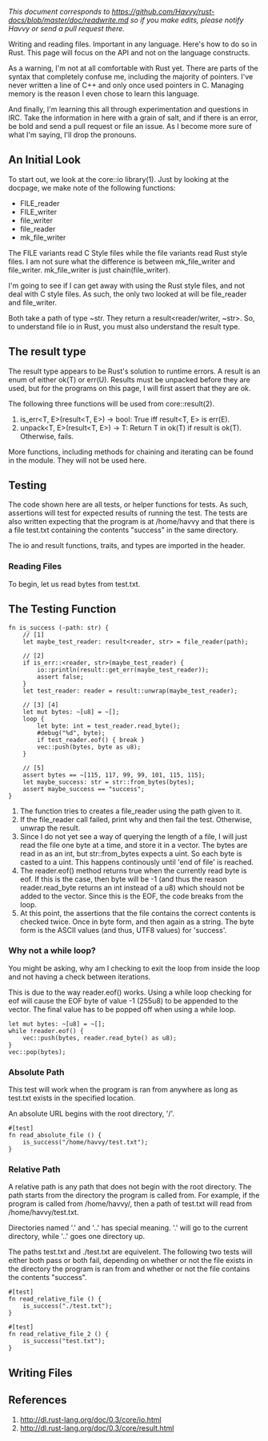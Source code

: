 _This document corresponds to https://github.com/Havvy/rust-docs/blob/master/doc/readwrite.md so if you make edits, please notify Havvy or send a pull request there._

Writing and reading files. Important in any language. Here's how to do so in
Rust. This page will focus on the API and not on the language constructs.

As a warning, I'm not at all comfortable with Rust yet. There are parts of the
syntax that completely confuse me, including the majority of pointers. I've
never written a line of C++ and only once used pointers in C. Managing memory
is the reason I even chose to learn this language.

And finally, I'm learning this all through experimentation and questions in
IRC. Take the information in here with a grain of salt, and if there is an
error, be bold and send a pull request or file an issue. As I become more sure
of what I'm saying, I'll drop the pronouns.

## An Initial Look

To start out, we look at the core::io library(1). Just by looking at the
docpage, we make note of the following functions:

* FILE_reader
* FILE_writer
* file_writer
* file_reader
* mk_file_writer

The FILE variants read C Style files while the file variants read Rust style
files. I am not sure what the difference is between mk_file_writer and
file_writer. mk_file_writer is just chain(file_writer). 

I'm going to see if I can get away with using the Rust style files, and not
deal with C style files. As such, the only two looked at will be file_reader
and file_writer.

Both take a path of type ~str. They return a result<reader/writer, ~str>. So,
to understand file io in Rust, you must also understand the result type.

## The result type

The result type appears to be Rust's solution to runtime errors. A result is
an enum of either ok(T) or err(U). Results must be unpacked before they are
used, but for the programs on this page, I will first assert that they are ok.

The following three functions will be used from core::result(2).

1. is_err<T, E>(result<T, E>) -> bool: True iff result<T, E> is err(E).
2. unpack<T, E>(result<T, E>) -> T: Return T in ok(T) if result is ok(T).
Otherwise, fails.

More functions, including methods for chaining and iterating can be found in
the module. They will not be used here.

## Testing

The code shown here are all tests, or helper functions for tests. As such,
assertions will test for expected results of running the test. The tests are
also written expecting that the program is at /home/havvy and that there is a
file test.txt containing the contents "success" in the same directory.

The io and result functions, traits, and types are imported in the header.

### Reading Files

To begin, let us read bytes from test.txt.

## The Testing Function

~~~~
fn is_success (-path: str) {
    // [1]
    let maybe_test_reader: result<reader, str> = file_reader(path);

    // [2]
    if is_err::<reader, str>(maybe_test_reader) {
        io::println(result::get_err(maybe_test_reader));
        assert false;
    }
    let test_reader: reader = result::unwrap(maybe_test_reader);
    
    // [3] [4]
    let mut bytes: ~[u8] = ~[];
    loop {
        let byte: int = test_reader.read_byte();
        #debug("%d", byte);
        if test_reader.eof() { break }
        vec::push(bytes, byte as u8);
    }

    // [5]
    assert bytes == ~[115, 117, 99, 99, 101, 115, 115];
    let maybe_success: str = str::from_bytes(bytes);
    assert maybe_success == "success";
}
~~~~

1. The function tries to creates a file_reader using the path given to it.
2. If the file_reader call failed, print why and then fail the test.
Otherwise, unwrap the result.
3. Since I do not yet see a way of querying the length of a file, I will just
read the file one byte at a time, and store it in a vector. The bytes are read
in as an int, but str::from_bytes expects a uint. So each byte is casted to
a uint. This happens continously until 'end of file' is reached.
4. The reader.eof() method returns true when the currently read
byte is eof. If this is the case, then byte will be -1 (and thus the reason
reader.read_byte returns an int instead of a u8) which should not be added to
the vector. Since this is the EOF, the code breaks from the loop.
5. At this point, the assertions that the file contains the correct contents
is checked twice. Once in byte form, and then again as a string. The byte form
is the ASCII values (and thus, UTF8 values) for 'success'.

### Why not a while loop?

You might be asking, why am I checking to exit the loop from inside the loop
and not having a check between iterations.

This is due to the way reader.eof() works. Using a while loop checking for eof 
will cause the EOF byte of value -1 (255u8) to be appended to the vector. The
final value has to be popped off when using a while loop.

~~~~
let mut bytes: ~[u8] = ~[];
while !reader.eof() {
    vec::push(bytes, reader.read_byte() as u8);
}
vec::pop(bytes);
~~~~

### Absolute Path

This test will work when the program is ran from anywhere as long as test.txt
exists in the specified location. 

An absolute URL begins with the root directory, '/'.

~~~~
#[test]
fn read_absolute_file () {
    is_success("/home/havvy/test.txt");
}
~~~~

### Relative Path

A relative path is any path that does not begin with the root directory. The
path starts from the directory the program is called from. For example, if the
program is called from /home/havvy/, then a path of test.txt will read from
/home/havvy/test.txt.

Directories named '.' and '..' has special meaning. '.' will go to the current
directory, while '..' goes one directory up.

The paths test.txt and ./test.txt are equivelent. The following two tests will
either both pass or both fail, depending on whether or not the file exists in
the directory the program is ran from and whether or not the file contains the
contents "success".

~~~~
#[test]
fn read_relative_file () {
    is_success("./test.txt");
}

#[test]
fn read_relative_file_2 () {
    is_success("test.txt");
}
~~~~

## Writing Files

## References

1. http://dl.rust-lang.org/doc/0.3/core/io.html
2. http://dl.rust-lang.org/doc/0.3/core/result.html